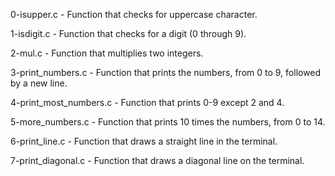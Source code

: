 0-isupper.c - Function that checks for uppercase character.

1-isdigit.c - Function that checks for a digit (0 through 9).

2-mul.c - Function that multiplies two integers.

3-print_numbers.c - Function that prints the numbers, from 0 to 9, followed by a new line.

4-print_most_numbers.c - Function that prints 0-9 except 2 and 4.

5-more_numbers.c - Function that prints 10 times the numbers, from 0 to 14.

6-print_line.c - Function that draws a straight line in the terminal.

7-print_diagonal.c - Function that draws a diagonal line on the terminal.
